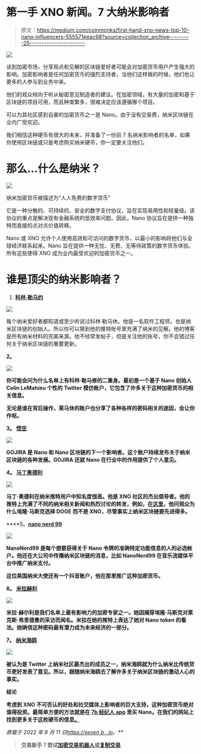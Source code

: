 # 第一手 XNO 新闻。7 大纳米影响者

> 原文：<https://medium.com/coinmonks/first-hand-xno-news-top-10-nano-influencers-555571eeac68?source=collection_archive---------25----------------------->

![](img/c2b9c75880a1320e56fc703ddc587fe5.png)

谈到加密市场，分享观点和见解的区块链爱好者可能会对加密货币用户产生强大的影响。加密影响者是任何加密货币的强烈支持者，当他们这样做的时候，他们也让更多的人参与到业务中来。

他们的观众倾向于听从秘密意见制造者的建议。在加密领域，有大量的加密和基于区块链的项目可用，而且种类繁多，很难决定应该遵循哪个项目。

可以为其社区感到自豪的加密货币之一是 Nano。由于没有交易费，纳米区块链在业内广受欢迎。

我们相信这种硬币有很大的未来，并准备了一份前 7 名纳米影响者的名单，如果你使用区块链或只是考虑购买纳米硬币，你一定要关注他们。

# 那么…什么是纳米？

![](img/a0e33e98bb7040197a8c5078ca639355.png)

纳米加密货币被描述为“人人免费的数字货币”

它是一种分散的、可持续的、安全的数字支付协议，旨在实现易用性和轻量级。该协议的重点是解决现有金融系统的低效率问题。因此，Nano 协议旨在提供一种独特而直接的点对点价值转移。

Nano 或 XNO 允许个人使用高效和可访问的数字货币，以最小的影响将他们与全球经济联系起来。Nano 旨在提供一种无忧、无费、无等待政策的数字货币体验。所有这些使得 XNO 成为业内最受欢迎的加密货币之一。

# 谁是顶尖的纳米影响者？

1.  [**科林·勒马约**](https://twitter.com/ColinLeMahieu?ref_src=twsrc%5Etfw)

![](img/874e7de1d2c9be24fddbc6febf143669.png)

每个纳米爱好者都知道或至少听说过科林·勒马休。他是一名软件工程师，也是纳米区块链的创始人。所以你可以猜到他的推特账号里充满了纳米的见解。他的博客是所有纳米材料的完美来源。他不经常发帖子，但是关注他的账号，你不会错过任何关于纳米区块链的重要更新。

**2。**[](https://twitter.com/BasedLeMahieu?ref_src=twsrc%5Etfw)

**![](img/c7e4c26085d12b28d3ed1fcd0cd1c605.png)**

**你可能会问为什么名单上有科林·勒马修的二重身。最初是一个基于 Nano 创始人 Colin LeMahieu 个性的 Twitter 模仿账户，它包含了许多关于这种加密货币的相关信息。**

**无论是谁在背后操作，莱马休的账户也分享了各种各样的密码相关的迷因，会让你作呕。**

****3。** [**悟空**](https://twitter.com/G0JlRA?ref_src=twsrc%5Etfw)**

**![](img/75e061d0c55b7aa6caea1ad5f703d775.png)**

**GOJIRA 是 Nano 和 Nano 区块链的下一个影响者。这个账户持续发布关于纳米区块链的各种发展。GOJIRA 还就 Nano 在行业中的作用提供了个人意见。**

****4。** [**马丁奥德利**](https://twitter.com/MartinAudley)**

**![](img/b6edca9900e5158d6d3abe261c4c7c4f.png)**

**马丁·奥德利在纳米推特用户中知名度很高。他是 XNO 社区的杰出倡导者。他的推特上充满了不同的纳米相关新闻和热烈讨论的转发，例如，[在这里](https://twitter.com/MartinAudley/status/1476306995523297293)，他问观众为什么埃隆·马斯克选择 DOGE 而不是 XNO，尽管事实上纳米区块链要先进得多。**

****5。**[**nano nerd 99**](https://twitter.com/NanoNerd99)**

**![](img/a0624ca82f548616e3d59a920c4349b0.png)**

**NanoNerd99 是每个想要获得关于 Nano 令牌的准确特定功能信息的人的必选帐户。他还在大公司中传播纳米区块链的消息，比如 NanoNerd99 在音乐流媒体平台中推广纳米支付。**

**这位美国纳米大使还有一个抖音账户，他在那里推广这种加密货币。**

**6。 [**米拉赫利**](https://twitter.com/mira_hurley)**

**![](img/5a32fb70a34a0520d67063dd5860917b.png)**

**米拉·赫尔利是我们名单上最有影响力的加密专家之一。她因揭穿埃隆·马斯克对莱克斯·弗里德曼的采访而闻名。米拉在她的推特上表达了她对 Nano token 的看法。她确信这种密码最有潜力成为未来经济的一部分。**

**7。 [**纳米海鸥**](https://twitter.com/nanoseagull)**

**![](img/1f1657f81bed7998a88308b451ac6593.png)**

**被认为是 Twitter 上纳米社区最杰出的成员之一，纳米海鸥就为什么纳米比传统货币更好发表了意见。所以，跟随纳米海鸥去了解许多关于纳米区块链的激动人心的事实。**

****结论****

**考虑到 XNO 不可否认的好处和社交媒体上影响者的巨大支持，这种加密货币绝对值得投资。最简单方便的方法就是在 [7b 经纪人 app](https://play.google.com/store/apps/details?id=io.sevenb.terminal) 里买 Nano。在我们的网站上找到更多关于这枚硬币的信息[。](https://sevenb.io/currencies/nano)**

***原载于 2022 年 8 月 11 日*[*https://seven b . io*](https://sevenb.io/blog/first-hand-xno-news-top-10-nano-influencers/)*。***

> **交易新手？尝试[加密交易机器人](/coinmonks/crypto-trading-bot-c2ffce8acb2a)或[复制交易](/coinmonks/top-10-crypto-copy-trading-platforms-for-beginners-d0c37c7d698c)**